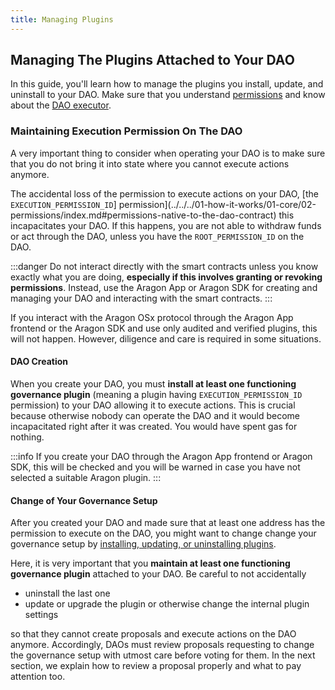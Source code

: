```yaml
---
title: Managing Plugins
---
```


## Managing The Plugins Attached to Your DAO

<!-- TODO This page needs improvements -->

In this guide, you'll learn how to manage the plugins you install, update, and uninstall to your DAO.
Make sure that you understand [permissions](../../../01-how-it-works/01-core/02-permissions/index.md) and know about the [DAO executor](../../../01-how-it-works/01-core/01-dao/index.md).

<!-- Make a separate section about the DAO executor -->

### Maintaining Execution Permission On The DAO

A very important thing to consider when operating your DAO is to make sure that you do not bring it into state where you cannot execute actions anymore.

The accidental loss of the permission to execute actions on your DAO, [the `EXECUTION_PERMISSION_ID`] permission](../../../01-how-it-works/01-core/02-permissions/index.md#permissions-native-to-the-dao-contract) this incapacitates your DAO. If this happens, you are not able to withdraw funds or act through the DAO, unless you have the `ROOT_PERMISSION_ID` on the DAO.

:::danger
Do not interact directly with the smart contracts unless you know exactly what you are doing, **especially if this involves granting or revoking permissions**. Instead, use the Aragon App or Aragon SDK for creating and managing your DAO and interacting with the smart contracts.
:::

If you interact with the Aragon OSx protocol through the Aragon App frontend or the Aragon SDK and use only audited and verified plugins, this will not happen.
However, diligence and care is required in some situations.

#### DAO Creation

When you create your DAO, you must **install at least one functioning governance plugin** (meaning a plugin having `EXECUTION_PERMISSION_ID` permission) to your DAO allowing it to execute actions.
This is crucial because otherwise nobody can operate the DAO and it would become incapacitated right after it was created. You would have spent gas for nothing.

:::info
If you create your DAO through the Aragon App frontend or Aragon SDK, this will be checked and you will be warned in case you have not selected a suitable Aragon plugin.
:::

#### Change of Your Governance Setup

After you created your DAO and made sure that at least one address has the permission to execute on the DAO, you might want to change change your governance setup by [installing, updating, or uninstalling plugins](../../../01-how-it-works/02-framework/02-plugin-management/02-plugin-setup/index.md).

Here, it is very important that you **maintain at least one functioning governance plugin** attached to your DAO. Be careful to not accidentally

- uninstall the last one
- update or upgrade the plugin or otherwise change the internal plugin settings

so that they cannot create proposals and execute actions on the DAO anymore. Accordingly, DAOs must review proposals requesting to change the governance setup with utmost care before voting for them. In the next section, we explain how to review a proposal properly and what to pay attention too.
